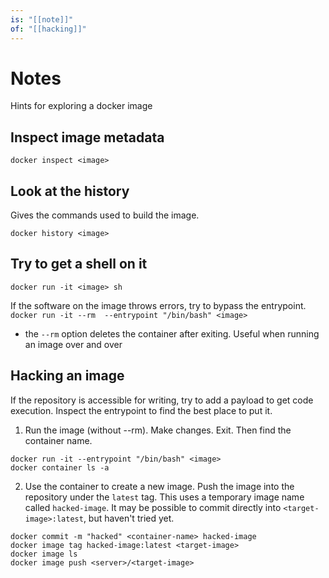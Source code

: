 ```yaml
---
is: "[[note]]"
of: "[[hacking]]"
---
```

# Notes
Hints for exploring a docker image

## Inspect image metadata
```docker inspect <image>```

## Look at the history
Gives the commands used to build the image.

```docker history <image>```

## Try to get a shell on it
```docker run -it <image> sh```

If the software on the image throws errors, try to bypass the entrypoint.
```docker run -it --rm  --entrypoint "/bin/bash" <image>```
* the ```--rm``` option deletes the container after exiting. Useful when running an image over and over

## Hacking an image
If the repository is accessible for writing, try to add a payload to get code execution. Inspect the entrypoint to find the best place to put it.

1) Run the image (without --rm). Make changes. Exit. Then find the container name.

```
docker run -it --entrypoint "/bin/bash" <image>
docker container ls -a
```

2) Use the container to create a new image. Push the image into the repository under the ```latest``` tag. This uses a temporary image name called ```hacked-image```. It may be possible to commit directly into ```<target-image>:latest```, but haven't tried yet.

```
docker commit -m "hacked" <container-name> hacked-image
docker image tag hacked-image:latest <target-image>
docker image ls
docker image push <server>/<target-image>
```
